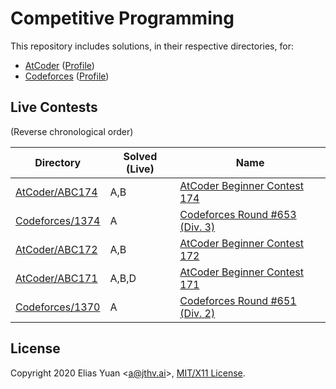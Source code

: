 <!-- SPDX-License-Identifier: X11 -->
# Competitive Programming

This repository includes solutions, in their respective directories, for:

- [AtCoder](https://atcoder.jp/) ([Profile](https://atcoder.jp/users/jthvai))
- [Codeforces](https://codeforces.com/) ([Profile](https://codeforces.com/profile/jthvai))

## Live Contests

(Reverse chronological order)

| Directory                             | Solved (Live) | Name
| ---                                   | ---           | ---
| [AtCoder/ABC174](./AtCoder/ABC174/)   | A,B           | [AtCoder Beginner Contest 174](https://atcoder.jp/contests/abc174)
| [Codeforces/1374](./Codeforces/1374/) | A             | [Codeforces Round #653 (Div. 3)](https://codeforces.com/contests/1374)
| [AtCoder/ABC172](./AtCoder/ABC172/)   | A,B           | [AtCoder Beginner Contest 172](https://atcoder.jp/contests/abc172)
| [AtCoder/ABC171](./AtCoder/ABC171/)   | A,B,D         | [AtCoder Beginner Contest 171](https://atcoder.jp/contests/abc171)
| [Codeforces/1370](./Codeforces/1370/) | A             | [Codeforces Round #651 (Div. 2)](https://codeforces.com/contests/1370)

## License

Copyright 2020 Elias Yuan <<a@jthv.ai>>, [MIT/X11 License](./LICENSE).
